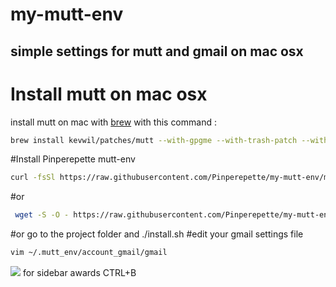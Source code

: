 # my-mutt-env
## simple settings for mutt and gmail on mac osx

# Install mutt on mac osx
install mutt on mac with [brew](http://brew.sh) with this command :
```bash
brew install kevwil/patches/mutt --with-gpgme --with-trash-patch --with-sidebar-patch --with-confirm-attachment-patch
```

#Install Pinperepette mutt-env
```bash
curl -fsSl https://raw.githubusercontent.com/Pinperepette/my-mutt-env/master/install.sh | sh
```
#or
```bash
 wget -S -O - https://raw.githubusercontent.com/Pinperepette/my-mutt-env/master/install.sh | sh
```
#or
go to the project folder and ./install.sh
#edit your gmail settings file
```bash
vim ~/.mutt_env/account_gmail/gmail
```
![](https://lh3.googleusercontent.com/-hd1RYwmN_oQ/Vf1bAbjpAMI/AAAAAAAAE_w/Avou8uS1z40/w1029-h704-no/Schermata%2B2015-09-19%2Balle%2B14.53.45.png)
for sidebar awards CTRL+B
